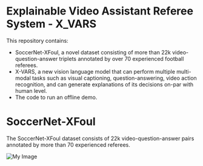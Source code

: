 
# Explainable Video Assistant Referee System - X_VARS

This repository contains: 
- SoccerNet-XFoul, a novel dataset consisting of more than 22k video-question-answer triplets annotated by over 70 experienced football referees. 
- X-VARS, a new vision language model that can perform multiple multi-modal tasks such as visual captioning, question-answering, video action recognition, and can generate explanations of its decisions on-par with human level.
- The code to run an offline demo.


# SoccerNet-XFoul

The SoccerNet-XFoul dataset consists of 22k video-question-answer pairs annotated by more than 70 experienced referees. 

![My Image](Images/dataset_example_.png)
